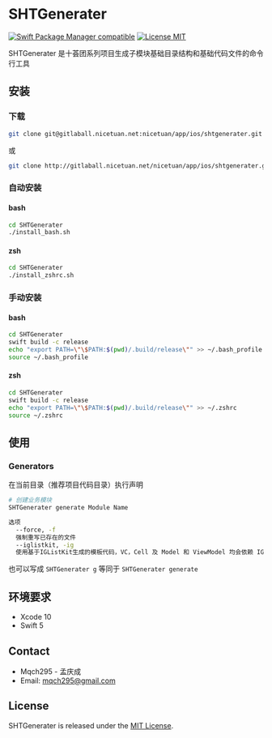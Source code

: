 # SHTGenerater

[![Swift Package Manager compatible](https://img.shields.io/badge/Swift%20Package%20Manager-compatible-brightgreen.svg)](https://github.com/apple/swift-package-manager) [![License MIT](https://img.shields.io/badge/license-MIT-blue.svg?style=flat)](http://www.opensource.org/licenses/MIT)

SHTGenerater 是十荟团系列项目生成子模块基础目录结构和基础代码文件的命令行工具

## 安装

### 下载

```sh
git clone git@gitlaball.nicetuan.net:nicetuan/app/ios/shtgenerater.git
```
或

```sh
git clone http://gitlaball.nicetuan.net/nicetuan/app/ios/shtgenerater.git
```

### 自动安装
#### bash
```sh
cd SHTGenerater
./install_bash.sh
```

#### zsh
```sh
cd SHTGenerater
./install_zshrc.sh
```

### 手动安装
#### bash
```sh
cd SHTGenerater
swift build -c release
echo "export PATH=\"\$PATH:$(pwd)/.build/release\"" >> ~/.bash_profile
source ~/.bash_profile
```

#### zsh
```sh
cd SHTGenerater
swift build -c release
echo "export PATH=\"\$PATH:$(pwd)/.build/release\"" >> ~/.zshrc
source ~/.zshrc
```

## 使用

### Generators

在当前目录（推荐项目代码目录）执行声明

```sh
# 创建业务模块
SHTGenerater generate Module Name 

选项
  --force, -f
  强制重写已存在的文件
  --iglistkit, -ig
  使用基于IGListKit生成的模板代码，VC，Cell 及 Model 和 ViewModel 均会依赖 IGListKit
```
也可以写成  `SHTGenerater g`  等同于 `SHTGenerater generate`

## 环境要求

* Xcode 10
* Swift 5

## Contact

* Mqch295 - 孟庆成
* Email: mqch295@gmail.com

## License

SHTGenerater is released under the [MIT License](http://www.opensource.org/licenses/MIT).
